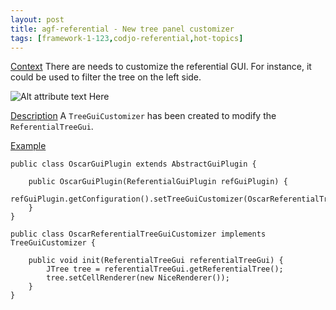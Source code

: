 ```yaml
---
layout: post
title: agf-referential - New tree panel customizer
tags: [framework-1-123,codjo-referential,hot-topics]
---
```

<u>Context</u>
There are needs to customize the referential GUI.
For instance, it could be used to filter the tree on the left side.

![Alt attribute text Here](attachments/referentialTree.PNG|thumbnail)


<u>Description</u>
A ```TreeGuiCustomizer``` has been created to modify the ```ReferentialTreeGui```.


<u>Example</u>
```
public class OscarGuiPlugin extends AbstractGuiPlugin {

    public OscarGuiPlugin(ReferentialGuiPlugin refGuiPlugin) {
        refGuiPlugin.getConfiguration().setTreeGuiCustomizer(OscarReferentialTreeGuiCustomizer.class);
    }
}
```


```
public class OscarReferentialTreeGuiCustomizer implements TreeGuiCustomizer {

    public void init(ReferentialTreeGui referentialTreeGui) {
        JTree tree = referentialTreeGui.getReferentialTree();
        tree.setCellRenderer(new NiceRenderer());
    }
}
```

